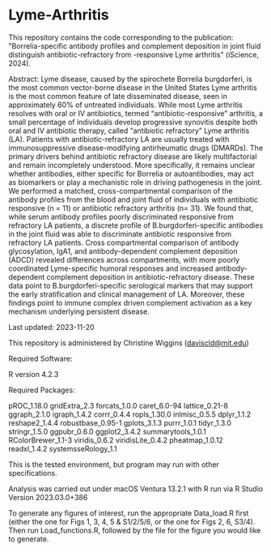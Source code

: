 # Lyme-Arthritis
This repository contains the code corresponding to the publication: "Borrelia-specific antibody profiles and complement deposition in joint fluid distinguish antibiotic-refractory from -responsive Lyme arthritis" (iScience, 2024).

Abstract: Lyme disease, caused by the spirochete Borrelia burgdorferi, is the most common vector-borne disease in the United States Lyme arthritis is the most common feature of late disseminated disease, seen in approximately 60% of untreated individuals. While most Lyme arthritis resolves with oral or IV antibiotics, termed “antibiotic-responsive” arthritis, a small percentage of individuals develop progressive synovitis despite both oral and IV antibiotic therapy, called “antibiotic refractory” Lyme arthritis (LA). Patients with antibiotic-refractory LA are usually treated with immunosuppressive disease-modifying antirheumatic drugs (DMARDs). The primary drivers behind antibiotic refractory disease are likely multifactorial and remain incompletely understood. More specifically, it remains unclear whether antibodies, either specific for Borrelia or autoantibodies, may act as biomarkers or play a mechanistic role in driving pathogenesis in the joint. We performed a matched, cross-compartmental comparison of the antibody profiles from the blood and joint fluid of individuals with antibiotic responsive (n = 11) or antibiotic refractory arthritis (n= 31). We found that, while serum antibody profiles poorly discriminated responsive from refractory LA patients, a discrete profile of B.burgdorferi-specific antibodies in the joint fluid was able to discriminate antibiotic responsive from refractory LA patients. Cross compartmental comparison of antibody glycosylation, IgA1, and antibody-dependent complement deposition (ADCD) revealed differences across compartments, with more poorly coordinated Lyme-specific humoral responses and increased antibody-dependent complement deposition in antibiotic-refractory disease. These data point to B.burgdorferi-specific serological markers that may support the early stratification and clinical management of LA. Moreover, these findings point to immune complex driven complement activation as a key mechanism underlying persistent disease.

Last updated: 2023-11-20

This repository is administered by Christine Wiggins (daviscld@mit.edu)

Required Software:

R version 4.2.3

Required Packages:

pROC_1.18.0
gridExtra_2.3
forcats_1.0.0
caret_6.0-94
lattice_0.21-8
ggraph_2.1.0
igraph_1.4.2
corrr_0.4.4
ropls_1.30.0
inlmisc_0.5.5 dplyr_1.1.2
reshape2_1.4.4
robustbase_0.95-1
gplots_3.1.3
purrr_1.0.1
tidyr_1.3.0
stringr_1.5.0
ggpubr_0.6.0
ggplot2_3.4.2
summarytools_1.0.1
RColorBrewer_1.1-3
viridis_0.6.2
viridisLite_0.4.2
pheatmap_1.0.12
readxl_1.4.2
systemsseRology_1.1

This is the tested environment, but program may run with other specifications.

Analysis was carried out under macOS Ventura 13.2.1 with R run via R Studio Version 2023.03.0+386

To generate any figures of interest, run the appropriate Data_load.R first (either the one for Figs 1, 3, 4, 5 & S1/2/5/6, or the one for Figs 2, 6, S3/4). Then run Load_functions.R, followed by the file for the figure you would like to generate.
